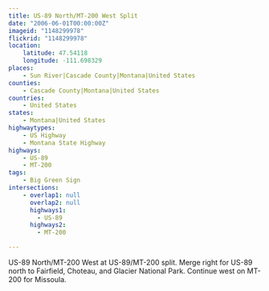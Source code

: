 ```yaml
---
title: US-89 North/MT-200 West Split
date: "2006-06-01T00:00:00Z"
imageid: "1148299978"
flickrid: "1148299978"
location:
    latitude: 47.54118
    longitude: -111.698329
places:
    - Sun River|Cascade County|Montana|United States
counties:
    - Cascade County|Montana|United States
countries:
    - United States
states:
    - Montana|United States
highwaytypes:
    - US Highway
    - Montana State Highway
highways:
    - US-89
    - MT-200
tags:
    - Big Green Sign
intersections:
    - overlap1: null
      overlap2: null
      highways1:
        - US-89
      highways2:
        - MT-200

---
```

US-89 North/MT-200 West at US-89/MT-200 split.  Merge right for US-89 north to Fairfield, Choteau, and Glacier National Park.  Continue west on MT-200 for Missoula.